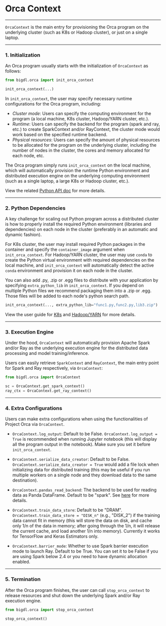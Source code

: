 # Orca Context

---

`OrcaContext` is the main entry for provisioning the Orca program on the underlying cluster (such as K8s or Hadoop cluster), or just on a single laptop.

---
### 1. Initialization

An Orca program usually starts with the initialization of `OrcaContext` as follows:

```python
from bigdl.orca import init_orca_context

init_orca_context(...)
```

In `init_orca_context`, the user may specify necessary runtime configurations for the Orca program, including:

- *Cluster mode*: Users can specify the computing environment for the program (a local machine, K8s cluster, Hadoop/YARN cluster, etc.).
- *Runtime*: Users can specify the backend for the program (spark and ray, etc.) to create SparkContext and/or RayContext, the cluster mode would work based on the specified runtime backend.
- *Physical resources*: Users can specify the amount of physical resources to be allocated for the program on the underlying cluster, including the number of nodes in the cluster, the cores and memory allocated for each node, etc.

The Orca program simply runs `init_orca_context` on the local machine, which will automatically provision the runtime Python environment and distributed execution engine on the underlying computing environment (such as a single laptop, a large K8s or Hadoop cluster, etc.).

View the related [Python API doc]() for more details.

---
### 2. Python Dependencies

A key challenge for scaling out Python program across a distributed cluster is how to properly install the required Python environment (libraries and dependencies) on each node in the cluster (preferably in an automatic and dynamic fashion). 

For K8s cluster, the user may install required Python packages in the container and specify the `container_image` argument when `init_orca_context`. For Hadoop/YARN cluster, the user may use `conda` to create the Python virtual environment with required dependencies on the local machine, and `init_orca_context` will automatically detect the active `conda` environment and provision it on each node in the cluster.

You can also add .py, .zip or .egg files to distribute with your application by specifying `extra_python_lib` in `init_orca_context`. If you depend on multiple Python files we recommend packaging them into a .zip or .egg. Those files will be added to each node's python search path.

```python
init_orca_context(..., extra_python_lib="func1.py,func2.py,lib3.zip")
```

View the user guide for [K8s](../../UserGuide/k8s.md) and [Hadoop/YARN](../../UserGuide/hadoop.md) for more details.

---
### 3. Execution Engine

Under the hood, `OrcaContext` will automatically provision Apache Spark and/or Ray as the underlying execution engine for the distributed data processing and model training/inference.

Users can easily retrieve `SparkContext` and `RayContext`, the main entry point for Spark and Ray respectively, via `OrcaContext`:

```python
from bigdl.orca import OrcaContext

sc = OrcaContext.get_spark_context()
ray_ctx = OrcaContext.get_ray_context()
```

---
### 4. Extra Configurations

Users can make extra configurations when using the functionalities of Project Orca via `OrcaContext`.

* `OrcaContext.log_output`: Default to be False. `OrcaContext.log_output = True` is recommended when running Jupyter notebook (this will display all the program output in the notebook). Make sure you set it before `init_orca_context`.

* `OrcaContext.serialize_data_creator`: Default to be False. `OrcaContext.serialize_data_creator = True` would add a file lock when initializing data for distributed training (this may be useful if you run multiple workers on a single node and they download data to the same destination).

* `OrcaContext.pandas_read_backend`: The backend to be used for reading data as Panda DataFrame. Default to be "spark". See [here](./data-parallel-processing.html#data-parallel-pandas) for more details.

* `OrcaContext.train_data_store`: Default to be "DRAM". `OrcaContext.train_data_store = "DISK_n"` (e.g., "DISK_2") if the training data cannot fit in memory (this will store the data on disk, and cache only 1/n of the data in memory; after going through the 1/n, it will release the current cache, and load another 1/n into memory). Currently it works for TensorFlow and Keras Estimators only.

* `OrcaContext.barrier_mode`: Whether to use Spark barrier execution mode to launch Ray. Default to be True. You can set it to be False if you are using Spark below 2.4 or you need to have dynamic allocation enabled.

---

### 5. Termination

After the Orca program finishes, the user can call `stop_orca_context` to release resources and shut down the underlying Spark and/or Ray execution engine.

```python
from bigdl.orca import stop_orca_context

stop_orca_context()
```
